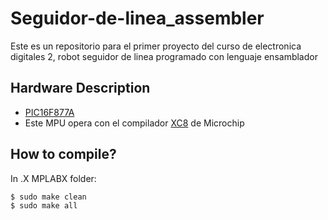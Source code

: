 # Seguidor-de-linea_assembler
Este es un repositorio para el primer proyecto del curso de electronica digitales 2, robot seguidor de linea programado con lenguaje ensamblador

## Hardware Description
- [PIC16F877A](https://www.microchip.com/wwwproducts/en/PIC16F877A)
- Este MPU opera con el compilador [XC8](http://ww1.microchip.com/downloads/en/DeviceDoc/MPLAB_XC8_C_Compiler_User_Guide_for_PIC.pdf) de Microchip

## How to compile?
In .X MPLABX folder:
```console
$ sudo make clean
$ sudo make all
